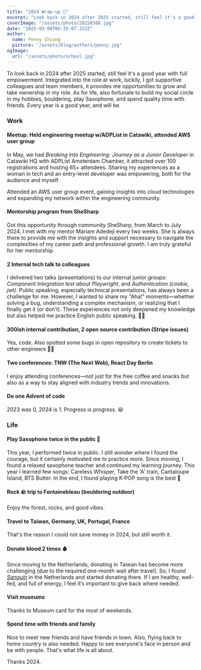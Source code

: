 ```yaml
---
title: "2024 Wrap-up 🌯"
excerpt: "Look back in 2024 after 2025 started, still feel it's a good year with full empowerment. Integrated into the role at work, luckily, I got supportive colleagues and team members, it provides me opportunities to grow and take ownership in my role. As for life, also fortunate to build my social circle in my hobbies, bouldering, play Saxophone, and spend quality time with friends. Every year is a good year, and will be."
coverImage: "/assets/photo/20250308.jpg"
date: "2025-03-08T05:35:07.322Z"
author:
  name: Penny Chiang
  picture: "/assets/blog/authors/penny.jpg"
ogImage:
  url: "/assets/photo/school.jpg"
---
```


To look back in 2024 after 2025 started, still feel it's a good year with full empowerment. Integrated into the role at work, luckily, I got supportive colleagues and team members, it provides me opportunities to grow and take ownership in my role. As for life, also fortunate to build my social circle in my hobbies, bouldering, play Saxophone, and spend quality time with friends. Every year is a good year, and will be.

### Work

#### **Meetup: Held engineering meetup w/ADPList in Catawiki, attended AWS user group**

In May, we had _Breaking into Engineering: Journey as a Junior Developer_ in Catawiki HQ with ADPList Amsterdam Chamber, it attracted over 100 registrations and hosting 65+ attendees. Sharing my experiences as a woman in tech and an entry-level developer was empowering, both for the audience and myself.

Attended an AWS user group event, gaining insights into cloud technologies and expanding my network within the engineering community.

#### **Mentorship program from SheSharp**

Got this opportunity through community SheSharp, from March to July 2024, I met with my mentor
Mariam Adedeji every two weeks. She is always there to provide me with the insights and support necessary to navigate the complexities of my career path and professional growth. I am truly grateful for her mentorship.

#### **2 Internal tech talk to colleagues**

I delivered two talks (presentations) to our internal junior groups: _Component Integration test about Playwright_, and _Authentication (cookie, jwt)_. Public speaking, especially technical presentations, has always been a challenge for me. However, I wanted to share my "Aha!" moments—whether solving a bug, understanding a complex mechanism, or realizing that I finally get it (or don’t). These experiences not only deepened my knowledge but also helped me practice English public speaking. 😶‍🌫️

#### **300ish internal contribution, 2 open source contribution (Stripe issues)**

Yes, code. Also spotted some bugs in open repository to create tickets to other engineers 👩‍💻

#### **Two conferences: TNW (The Next Web), React Day Berlin**

I enjoy attending conferences—not just for the free coffee and snacks but also as a way to stay aligned with industry trends and innovations.

#### **Do one Advent of code**

2023 was 0, 2024 is 1. Progress is progress. 😆

### Life

#### **Play Saxophone twice in the public 🎷**

This year, I performed twice in public. I still wonder where I found the courage, but it certainly motivated me to practice more. Since moving, I found a relaxed saxophone teacher and continued my learning journey. This year I learned few songs: Careless Whisper, Take the 'A' train, Cantaloupe Island, BTS Butter. In the end, I found playing K-POP song is the best 💜

#### **Rock 🪨 trip to Fontainebleau (bouldering outdoor)**

Enjoy the forest, rocks, and good vibes.

#### **Travel to Taiwan, Germany, UK, Portugal, France**

That's the reason I could not save money in 2024, but still worth it.

#### **Donate blood 2 times 🩸**

Since moving to the Netherlands, donating in Taiwan has become more challenging (due to the required one-month wait after travel). So, I found _[Sanquin](https://www.sanquin.nl/)_ in the Netherlands and started donating there. If I am healthy, well-fed, and full of energy, I feel it’s important to give back where needed.

#### **Visit museums**

Thanks to Museum card for the most of weekends.

#### **Spend time with friends and family**

Nice to meet new friends and have friends in town. Also, flying back to home country is also needed. Happy to see everyone's face in person and be with people. That's what life is all about.

Thanks 2024.
